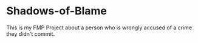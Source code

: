 # Shadows-of-Blame
 This is my FMP Project about a person who is wrongly accused of a crime they didn't commit.
